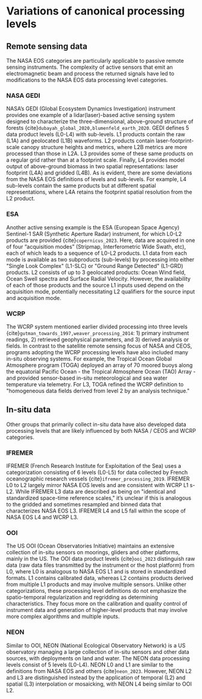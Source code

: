 # Variations of canonical processing levels

## Remote sensing data
The NASA EOS categories are particularly applicable to passive remote sensing instruments. The complexity of active sensors that emit an electromagnetic beam and process the returned signals have led to modifications to the NASA EOS data processing level categories.

### NASA GEDI
NASA’s GEDI (Global Ecosystem Dynamics Investigation) instrument provides one example of a lidar(laser)-based active sensing system designed to characterize the three-dimensional, above-ground structure of forests {cite}`dubayah_global_2020,blumenfeld_earth_2020`. GEDI defines 5 data product levels (L0-L4) with sub-levels. L1 products contain the raw (L1A) and geolocated (L1B) waveforms. L2 products contain laser-footprint-scale canopy structure heights and metrics, where L2B metrics are more processed than those in L2A. L3 provides some of these same products on a regular grid rather than at a footprint scale. Finally, L4 provides model output of above-ground biomass in two spatial representations: laser footprint (L4A) and gridded (L4B). As is evident, there are some deviations from the NASA EOS definitions of levels and sub-levels. For example, L4 sub-levels contain the same products but at different spatial representations, where L4A retains the footprint spatial resolution from the L2 product. 

### ESA
Another active sensing example is the ESA (European Space Agency) Sentinel-1 SAR (Synthetic Aperture Radar) instrument, for which L0-L2 products are provided {cite}`copernicus_2023`. Here, data are acquired in one of four “acquisition modes” (Stripmap, Interferometric Wide Swath, etc), each of which leads to a sequence of L0-L2 products. L1 data from each mode is available as two subproducts (sub-levels) by processing into either "Single Look Complex" (L1-SLC) or "Ground Range Detected" (L1-GRD) products. L2 consists of up to 3 geolocated products: Ocean Wind field, Ocean Swell spectra and Surface Radial Velocity. However, the availability of each of those products and the source L1 inputs used depend on the acquisition mode, potentially necessitating L2 qualifiers for the source input and acquisition mode.

### WCRP
The WCRP system mentioned earlier divided processing into three levels {cite}`gutman_towards_1997,weaver_processing_2014`: 1) primary instrument readings, 2) retrieved geophysical parameters, and 3) derived analysis or fields. In contrast to the satellite remote sensing focus of NASA and CEOS, programs adopting the WCRP processing levels have also included many in-situ observing systems. For example, the Tropical Ocean Global Atmosphere program (TOGA) deployed an array of 70 moored buoys along the equatorial Pacific Ocean - the Tropical Atmosphere Ocean (TAO) Array - and provided sensor-based in-situ meteorological and sea water temperature via telemetry. For L3, TOGA refined the WCRP definition to "homogeneous data fields derived from level 2 by an analysis technique."


## In-situ data

Other groups that primarily collect in-situ data have also developed data processing levels that are likely influenced by both NASA / CEOS and WCRP categories.

### IFREMER
IFREMER (French Research Institute for Exploitation of the Sea) uses a categorization consisting of 6 levels (L0-L5) for data collected by French oceanographic research vessels {cite}`ifremer_processing_2019`. IFREMER L0 to L2 largely mirror NASA EOS levels and are consistent with WCRP L1 s-L2. While IFREMER L3 data are described as being on "identical and standardized space-time reference scales," it’s unclear if this is analogous to the gridded and sometimes resampled and binned data that characterizes NASA EOS L3. IFREMER L4 and L5 fall within the scope of NASA EOS L4 and WCRP L3.

### OOI
The US OOI (Ocean Observatories Initiative) maintains an extensive collection of in-situ sensors on moorings, gliders and other platforms, mainly in the US. The OOI data product levels {cite}`ooi_2023` distinguish raw data (raw data files transmitted by the instrument or the host platform) from L0, where L0 is analogous to NASA EOS L1 and is stored in standardized formats. L1 contains calibrated data, whereas L2 contains products derived from multiple L1 products and may involve multiple sensors. Unlike other categorizations, these processing level definitions do not emphasize the spatio-temporal regularization and regridding as determining characteristics. They focus more on the calibration and quality control of instrument data and generation of higher-level products that may involve more complex algorithms and multiple inputs.

### NEON
Similar to OOI, NEON (National Ecological Observatory Network) is a US observatory managing a large collection of in-situ sensors and other data sources, with deployments on land and water. The NEON data processing levels consist of 5 levels (L0-L4). NEON L0 and L1 are similar to the definitions from NASA EOS and others {cite}`neon_2023`. However, NEON L2 and L3 are distinguished instead by the application of temporal (L2) and spatial (L3) interpolation or mosaicking, with NEON L4 being similar to OOI L2.
